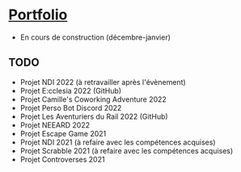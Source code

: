 # [Portfolio](https://stellatsuu.github.io/)
 - En cours de construction (décembre-janvier)

## TODO
- Projet NDI 2022 (à retravailler après l'évènement)
- Projet E:cclesia 2022 (GitHub)
- Projet Camille's Coworking Adventure 2022
- Projet Perso Bot Discord 2022
- Projet Les Aventuriers du Rail 2022 (GitHub)
- Projet NEEARD 2022
- Projet Escape Game 2021
- Projet NDI 2021 (à refaire avec les compétences acquises)
- Projet Scrabble 2021 (à refaire avec les compétences acquises)
- Projet Controverses 2021 
